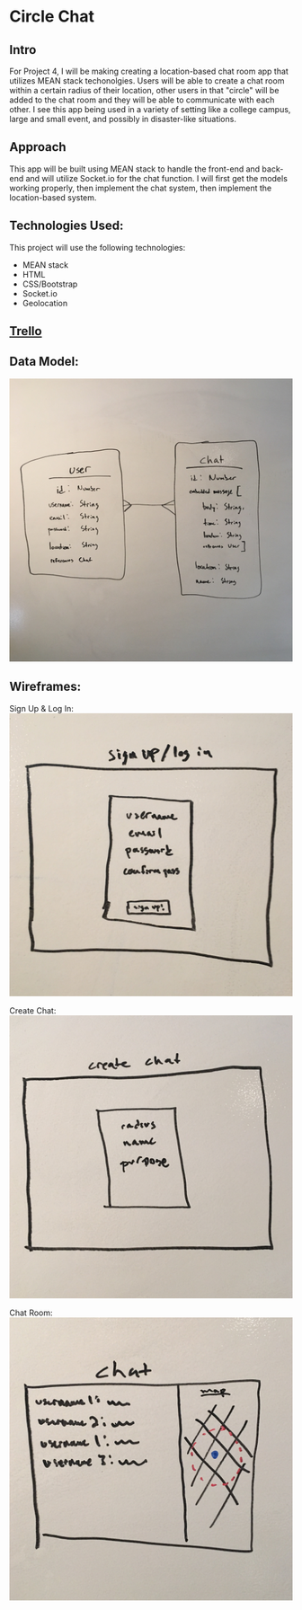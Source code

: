 # Circle Chat 

## Intro 
For Project 4, I will be making creating a location-based chat room app that utilizes MEAN stack techonolgies. Users will be able to create a chat room within a certain radius of their location, other users in that "circle" will be added to the chat room and they will be able to communicate with each other. I see this app being used in a variety of setting like a college campus, large and small event, and possibly in disaster-like situations. 

## Approach
This app will be built using MEAN stack to handle the front-end and back-end and will utilize Socket.io for the chat function. I will first get the models working properly, then implement the chat system, then implement the location-based system. 

## Technologies Used:
This project will use the following technologies:

* MEAN stack
* HTML
* CSS/Bootstrap 
* Socket.io
* Geolocation

## [Trello](https://trello.com/b/izCaJd5q/wdi-sm-43-project-4)

## Data Model:
![erd](assets/models.JPG)

## Wireframes:
Sign Up & Log In:
![signup_login](assets/signup_login.jpg)

Create Chat:
![create](assets/create_chat.jpg)

Chat Room:
![chatroom](assets/chat.jpg)
